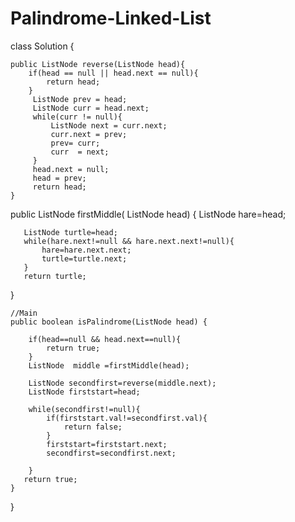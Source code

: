 # Palindrome-Linked-List



class Solution {

    public ListNode reverse(ListNode head){
        if(head == null || head.next == null){
            return head;
        }
         ListNode prev = head;
         ListNode curr = head.next;
         while(curr != null){
             ListNode next = curr.next;
             curr.next = prev;
             prev= curr;
             curr  = next;
         }
         head.next = null;
         head = prev;
         return head;
    }

    
   public ListNode firstMiddle( ListNode head)
   {
       ListNode hare=head;
       
       ListNode turtle=head;
       while(hare.next!=null && hare.next.next!=null){
           hare=hare.next.next;
           turtle=turtle.next;
       }
       return turtle;
   }
    
    
    //Main 
    public boolean isPalindrome(ListNode head) {
    
        if(head==null && head.next==null){
            return true;
        }
        ListNode  middle =firstMiddle(head);
        
        ListNode secondfirst=reverse(middle.next);
        ListNode firststart=head;
        
        while(secondfirst!=null){
            if(firststart.val!=secondfirst.val){
                return false;
            }
            firststart=firststart.next;
            secondfirst=secondfirst.next;
            
        }
       return true;
    }
}
